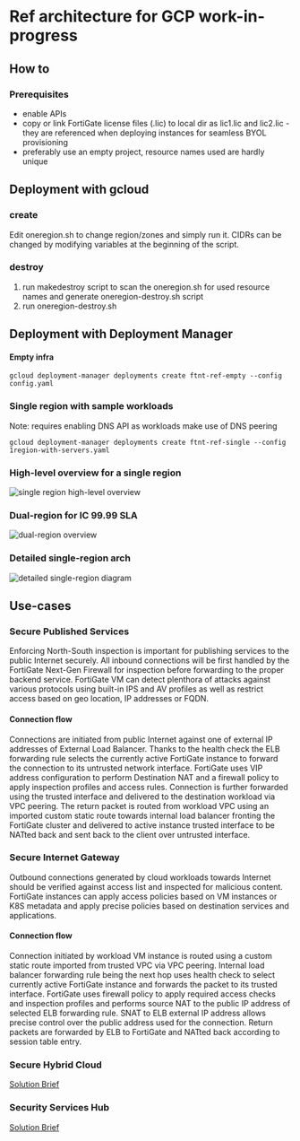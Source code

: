# Ref architecture for GCP work-in-progress

## How to
### Prerequisites
- enable APIs
- copy or link FortiGate license files (.lic) to local dir as lic1.lic and lic2.lic - they are referenced when deploying instances for seamless BYOL provisioning
- preferably use an empty project, resource names used are hardly unique

## Deployment with gcloud
### create
Edit oneregion.sh to change region/zones and simply run it.
CIDRs can be changed by modifying variables at the beginning of the script.

### destroy
1. run makedestroy script to scan the oneregion.sh for used resource names and generate oneregion-destroy.sh script
1. run oneregion-destroy.sh

## Deployment with Deployment Manager
#### Empty infra
```
gcloud deployment-manager deployments create ftnt-ref-empty --config config.yaml
```

### Single region with sample workloads
Note: requires enabling DNS API as workloads make use of DNS peering
```
gcloud deployment-manager deployments create ftnt-ref-single --config 1region-with-servers.yaml
```

### High-level overview for a single region
![single region high-level overview](https://lucid.app/publicSegments/view/076586e7-f57f-4117-8a64-4b41810d3bc3/image.png)

### Dual-region for IC 99.99 SLA
![dual-region overview](https://lucid.app/publicSegments/view/2751d18e-7510-4a8a-b6e4-0404041ee168/image.png)

### Detailed single-region arch
![detailed single-region diagram](https://lucid.app/publicSegments/view/d7cee608-1f55-4567-b50e-a52878903f52/image.png)

## Use-cases

### Secure Published Services
Enforcing North-South inspection is important for publishing services to the public Internet securely. All inbound connections will be first handled by the FortiGate Next-Gen Firewall for inspection before forwarding to the proper backend service. FortiGate VM can detect plenthora of attacks against various protocols using built-in IPS and AV profiles as well as restrict access based on geo location, IP addresses or FQDN.

#### Connection flow
Connections are initiated from public Internet against one of external IP addresses of External Load Balancer. Thanks to the health check the ELB forwarding rule selects the currently active FortiGate instance to forward the connection to its untrusted network interface. FortiGate uses VIP address configuration to perform Destination NAT and a firewall policy to apply inspection profiles and access rules. Connection is further forwarded using the trusted interface and delivered to the destination workload via VPC peering. The return packet is routed from workload VPC using an imported custom static route towards internal load balancer fronting the FortiGate cluster and delivered to active instance trusted interface to be NATted back and sent back to the client over untrusted interface.


### Secure Internet Gateway
Outbound connections generated by cloud workloads towards Internet should be verified against access list and inspected for malicious content. FortiGate instances can apply access policies based on VM instances or K8S metadata and apply precise policies based on destination services and applications.

#### Connection flow
Connection initiated by workload VM instance is routed using a custom static route imported from trusted VPC via VPC peering. Internal load balancer forwarding rule being the next hop uses health check to select currently active FortiGate instance and forwards the packet to its trusted interface. FortiGate uses firewall policy to apply required access checks and inspection profiles and performs source NAT to the public IP address of selected ELB forwarding rule. SNAT to ELB external IP address allows precise control over the public address used for the connection. Return packets are forwarded by ELB to FortiGate and NATted back according to session table entry.


### Secure Hybrid Cloud
[Solution Brief](https://www.fortinet.com/content/dam/fortinet/assets/solution-guides/sb-secure-hybrid-cloud.pdf)

### Security Services Hub
[Solution Brief](https://www.fortinet.com/content/dam/fortinet/assets/solution-guides/sb-fortinet-cloud-security-service-hub.pdf)
